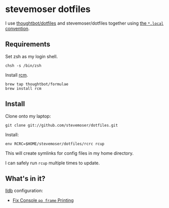 stevemoser dotfiles
===============

I use [thoughtbot/dotfiles](https://github.com/thoughtbot/dotfiles) and
stevemoser/dotfiles together using [the `*.local` convention][dot-local].

[dot-local]:
http://robots.thoughtbot.com/manage-team-and-personal-dotfiles-together-with-rcm

Requirements
------------

Set zsh as my login shell.

    chsh -s /bin/zsh

Install [rcm](https://github.com/mike-burns/rcm).

    brew tap thoughtbot/formulae
    brew install rcm

Install
-------

Clone onto my laptop:

    git clone git://github.com/stevemoser/dotfiles.git

Install:

    env RCRC=$HOME/stevemoser/dotfiles/rcrc rcup

This will create symlinks for config files in my home directory.

I can safely run `rcup` multiple times to update.

What's in it?
-------------

[lldb](http://lldb.llvm.org) configuration:

* [Fix Console `po frame` Printing](https://gist.github.com/natecook1000/151d8de423eb77fc87bf#gistcomment-1656670)